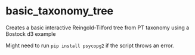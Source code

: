# basic_taxonomy_tree
Creates a basic interactive Reingold-Tilford tree from PT taxonomy using a Bostock d3 example

Might need to run `pip install psycopg2` if the script throws an error.

